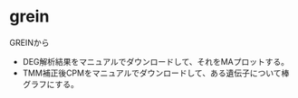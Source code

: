 # grein

GREINから
- DEG解析結果をマニュアルでダウンロードして、それをMAプロットする。
- TMM補正後CPMをマニュアルでダウンロードして、ある遺伝子について棒グラフにする。

